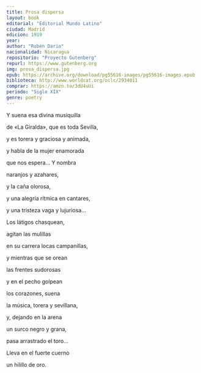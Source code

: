 ```yaml
---
title: Prosa dispersa
layout: book
editorial: "Editorial Mundo Latino"
ciudad: Madrid
edicion: 1919
year: 
author: "Rubén Darío"
nacionalidad: Nicaragua
repositorio: "Proyecto Gutenberg"
repurl: https://www.gutenberg.org
img: prosa_dispersa.jpg
epub: https://archive.org/download/pg55616-images/pg55616-images.epub
biblioteca: http://www.worldcat.org/oclc/2934011
comprar: https://amzn.to/3dU4uUi
periodo: "Siglo XIX"
genre: poetry
---
```

 
Y suena esa divina musiquilla
 
de «La Giralda», que es toda Sevilla,
 
y es torera y graciosa y animada,
 
y habla de la mujer enamorada
 
que nos espera... Y nombra
 
naranjos y azahares,
 
y la caña olorosa, 
 
y una alegría rítmica en cantares,
 
y una tristeza vaga y lujuriosa...

Los látigos chasquean,
 
agitan las mulillas
 
en su carrera locas campanillas,
 
y mientras que se orean
 
las frentes sudorosas
 
y en el pecho golpean
 
los corazones, suena
 
la música, torera y sevillana,
 
y, dejando en la arena
 
un surco negro y grana,
 
pasa arrastrado el toro...
 
Lleva en el fuerte cuerno
 
un hilillo de oro.


